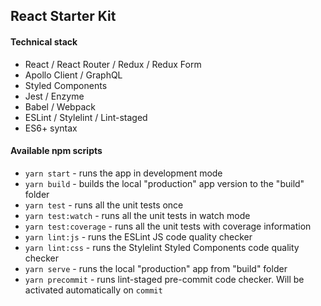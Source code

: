 ## React Starter Kit

#### Technical stack

* React / React Router / Redux / Redux Form
* Apollo Client / GraphQL
* Styled Components
* Jest / Enzyme
* Babel / Webpack
* ESLint / Stylelint / Lint-staged
* ES6+ syntax

#### Available npm scripts

* `yarn start` - runs the app in development mode
* `yarn build` - builds the local "production" app version to the "build" folder
* `yarn test` - runs all the unit tests once
* `yarn test:watch` - runs all the unit tests in watch mode
* `yarn test:coverage` - runs all the unit tests with coverage information
* `yarn lint:js` - runs the ESLint JS code quality checker
* `yarn lint:css` - runs the Stylelint Styled Components code quality checker
* `yarn serve` - runs the local "production" app from "build" folder
* `yarn precommit` - runs lint-staged pre-commit code checker. Will be activated automatically on `commit`
